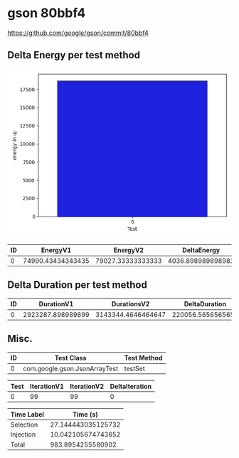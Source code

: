 # gson 80bbf4


https://github.com/google/gson/commit/80bbf4



## Delta Energy per test method

![](./gson_delta_energy_0_v.png)


| ID | EnergyV1 | EnergyV2 | DeltaEnergy | σV1 | σV2 |
| --- | --- | --- | --- | --- | --- |
| 0 | 74990.43434343435 | 79027.33333333333 | 4036.898989898982 | 20318.881272473667 | 24153.45840054941 |

## Delta Duration per test method


| ID | DurationV1 | DurationsV2 | DeltaDuration |
| --- | --- | --- | --- |
| 0 | 2923287.898989899 | 3143344.4646464647 | 220056.5656565656 |

## Misc.

| ID | Test Class | Test Method |
| --- | --- | --- |
| 0 | com.google.gson.JsonArrayTest | testSet |




| Test | IterationV1 | IterationV2 | DeltaIteration |
| --- | --- | --- | --- |
| 0 | 99 | 99 | 0 |



| Time Label | Time (s) |
| --- | --- |
| Selection | 27.144443035125732 |
| Injection | 10.042105674743652 |
| Total | 983.8954255580902 |


